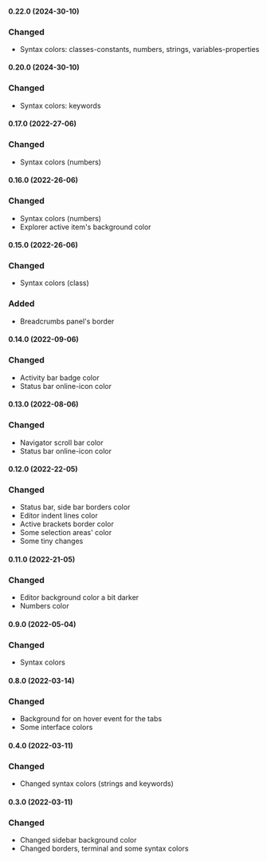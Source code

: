 #### 0.22.0 (2024-30-10)
### Changed
- Syntax colors: classes-constants, numbers, strings, variables-properties

#### 0.20.0 (2024-30-10)
### Changed
- Syntax colors: keywords

#### 0.17.0 (2022-27-06)
### Changed
- Syntax colors (numbers)

#### 0.16.0 (2022-26-06)
### Changed
- Syntax colors (numbers)
- Explorer active item's background color

#### 0.15.0 (2022-26-06)
### Changed
- Syntax colors (class)

### Added
- Breadcrumbs panel's border

#### 0.14.0 (2022-09-06)
### Changed
- Activity bar badge color
- Status bar online-icon color

#### 0.13.0 (2022-08-06)
### Changed
- Navigator scroll bar color
- Status bar online-icon color

#### 0.12.0 (2022-22-05)
### Changed
- Status bar, side bar borders color
- Editor indent lines color
- Active brackets border color
- Some selection areas' color
- Some tiny changes

#### 0.11.0 (2022-21-05)
### Changed
- Editor background color a bit darker
- Numbers color 

#### 0.9.0 (2022-05-04)
### Changed
- Syntax colors

#### 0.8.0 (2022-03-14)
### Changed
- Background for on hover event for the tabs
- Some interface colors

#### 0.4.0 (2022-03-11)
### Changed
- Changed syntax colors (strings and keywords)

#### 0.3.0 (2022-03-11)
### Changed
- Changed sidebar background color
- Changed borders, terminal and some syntax colors
